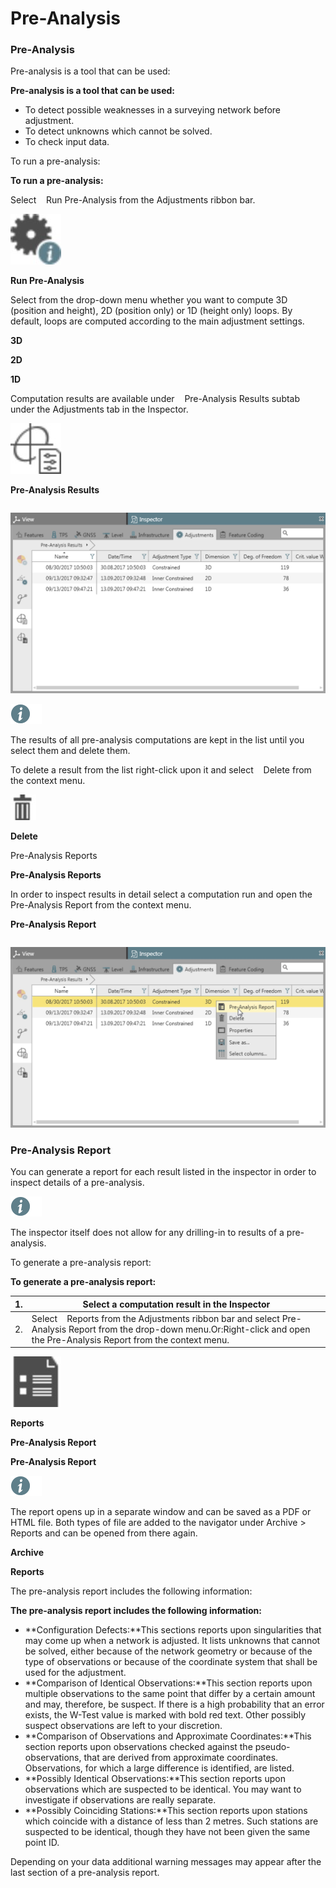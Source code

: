 # Pre-Analysis

### Pre-Analysis

Pre-analysis is a tool that can be used:

**Pre-analysis is a tool that can be used:**

- To detect possible weaknesses in a surveying network before adjustment.
- To detect unknowns which cannot be solved.
- To check input data.

To run a pre-analysis:

**To run a pre-analysis:**

Select    Run Pre-Analysis from the Adjustments ribbon bar.

![Image](graphics/00470163.jpg)

**Run Pre-Analysis**

Select from the drop-down menu whether you want to compute 3D (position and height), 2D (position only) or 1D (height only) loops. By default, loops are computed according to the main adjustment settings.

**3D**

**2D**

**1D**

Computation results are available under    Pre-Analysis Results subtab under the Adjustments tab in the Inspector.

![Image](graphics/00476899.jpg)

**Pre-Analysis Results**

|  |  |
| --- | --- |

![Image](graphics/00476903.jpg)

![Image](./data/icons/note.gif)

The results of all pre-analysis computations are kept in the list until you select them and delete them.

To delete a result from the list right-click upon it and select    Delete from the context menu.

![Image](graphics/00466559.jpg)

**Delete**

Pre-Analysis Reports

**Pre-Analysis Reports**

In order to inspect results in detail select a computation run and open the Pre-Analysis Report from the context menu.

**Pre-Analysis Report**

|  |  |
| --- | --- |

![Image](graphics/00476906.jpg)

### Pre-Analysis Report

You can generate a report for each result listed in the inspector in order to inspect details of a pre-analysis.

![Image](./data/icons/note.gif)

The inspector itself does not allow for any drilling-in to results of a pre-analysis.

To generate a pre-analysis report:

**To generate a pre-analysis report:**

| 1. | Select a computation result in the Inspector |
| --- | --- |
| 2. | Select    Reports from the Adjustments ribbon bar and select Pre-Analysis Report from the drop-down menu.Or:Right-click and open the Pre-Analysis Report from the context menu. |

![Image](graphics/00467840.jpg)

**Reports**

**Pre-Analysis Report**

**Pre-Analysis Report**

![Image](./data/icons/note.gif)

The report opens up in a separate window and can be saved as a PDF or HTML file. Both types of file are added to the navigator under Archive > Reports and can be opened from there again.

**Archive**

**Reports**

The pre-analysis report includes the following information:

**The pre-analysis report includes the following information:**

- **Configuration Defects:**This sections reports upon singularities that may come up when a network is adjusted. It lists unknowns that cannot be solved, either because of the network geometry or because of the type of observations or because of the coordinate system that shall be used for the adjustment.
- **Comparison of Identical Observations:**This section reports upon multiple observations to the same point that differ by a certain amount and may, therefore, be suspect. If there is a high probability that an error exists, the W-Test value is marked with bold red text. Other possibly suspect observations are left to your discretion.
- **Comparison of Observations and Approximate Coordinates:**This section reports upon observations checked against the pseudo-observations, that are derived from  approximate coordinates. Observations, for which a large difference is identified, are listed.
- **Possibly Identical Observations:**This section reports upon observations which are suspected to be identical. You may want to investigate if observations are really separate.
- **Possibly Coinciding Stations:**This section reports upon stations which coincide with a distance of less than 2 metres. Such stations are suspected to be identical, though they have not been given the same point ID.

Depending on your data additional warning messages may appear after the last section of a pre-analysis report.

